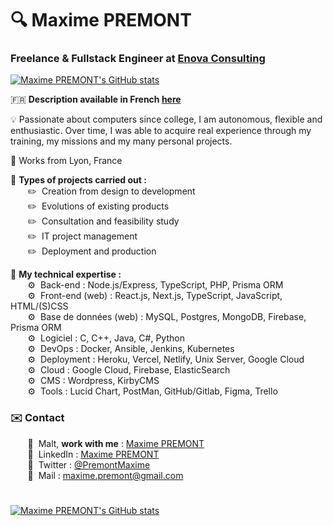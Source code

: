 # 🔍 Maxime PREMONT
### Freelance & Fullstack Engineer at [Enova Consulting](https://enova-consulting.ch)
<a href="https://github.com/MaximePremont">
    <img src="https://komarev.com/ghpvc/?username=MaximePremont&color=3643b5&style=flat" alt="Maxime PREMONT's GitHub stats" loading="lazy">
</a>

🇫🇷 **Description available in French [here](./README_FR.md)**

💡 Passionate about computers since college, I am autonomous, flexible and enthusiastic. Over time, I was able to acquire real experience through my training, my missions and my many personal projects.

📍 Works from Lyon, France

📄 **Types of projects carried out :**  
&nbsp;&nbsp;&nbsp;&nbsp;&nbsp;&nbsp; ✏️&nbsp; Creation from design to development  
&nbsp;&nbsp;&nbsp;&nbsp;&nbsp;&nbsp; ✏️&nbsp; Evolutions of existing products  
&nbsp;&nbsp;&nbsp;&nbsp;&nbsp;&nbsp; ✏️&nbsp; Consultation and feasibility study  
&nbsp;&nbsp;&nbsp;&nbsp;&nbsp;&nbsp; ✏️&nbsp; IT project management  
&nbsp;&nbsp;&nbsp;&nbsp;&nbsp;&nbsp; ✏️&nbsp; Deployment and production

💾 **My technical expertise :**  
&nbsp;&nbsp;&nbsp;&nbsp;&nbsp;&nbsp; ⚙️&nbsp; Back-end : Node.js/Express, TypeScript, PHP, Prisma ORM  
&nbsp;&nbsp;&nbsp;&nbsp;&nbsp;&nbsp; ⚙️&nbsp; Front-end (web) : React.js, Next.js, TypeScript, JavaScript, HTML/(S)CSS  
&nbsp;&nbsp;&nbsp;&nbsp;&nbsp;&nbsp; ⚙️&nbsp; Base de données (web) : MySQL, Postgres, MongoDB, Firebase, Prisma ORM  
&nbsp;&nbsp;&nbsp;&nbsp;&nbsp;&nbsp; ⚙️&nbsp; Logiciel : C, C++, Java, C#, Python  
&nbsp;&nbsp;&nbsp;&nbsp;&nbsp;&nbsp; ⚙️&nbsp; DevOps : Docker, Ansible, Jenkins, Kubernetes  
&nbsp;&nbsp;&nbsp;&nbsp;&nbsp;&nbsp; ⚙️&nbsp; Deployment : Heroku, Vercel, Netlify, Unix Server, Google Cloud  
&nbsp;&nbsp;&nbsp;&nbsp;&nbsp;&nbsp; ⚙️&nbsp; Cloud : Google Cloud, Firebase, ElasticSearch  
&nbsp;&nbsp;&nbsp;&nbsp;&nbsp;&nbsp; ⚙️&nbsp; CMS : Wordpress, KirbyCMS  
&nbsp;&nbsp;&nbsp;&nbsp;&nbsp;&nbsp; ⚙️&nbsp; Tools : Lucid Chart, PostMan, GitHub/Gitlab, Figma, Trello
### ✉️ Contact
&nbsp;&nbsp;&nbsp;&nbsp;&nbsp;&nbsp; 🧩&nbsp; Malt, **work with me** : [Maxime PREMONT](https://www.malt.fr/profile/maximepremont)  
&nbsp;&nbsp;&nbsp;&nbsp;&nbsp;&nbsp; 📌&nbsp; LinkedIn : [Maxime PREMONT](https://www.linkedin.com/in/maximepremont)  
&nbsp;&nbsp;&nbsp;&nbsp;&nbsp;&nbsp; 📌&nbsp; Twitter : [@PremontMaxime](https://twitter.com/PremontMaxime)  
&nbsp;&nbsp;&nbsp;&nbsp;&nbsp;&nbsp; 📌&nbsp; Mail : [maxime.premont@gmail.com](mailto:maxime.premont@gmail.com)
#
<a href="https://github.com/MaximePremont">
    <img src="https://github-readme-stats-alpha-wheat-16.vercel.app/api?username=MaximePremont&count_private=true&show_icons=true&include_all_commits=true&theme=transparent&cache_seconds=14400" alt="Maxime PREMONT's GitHub stats" loading="lazy">
</a>